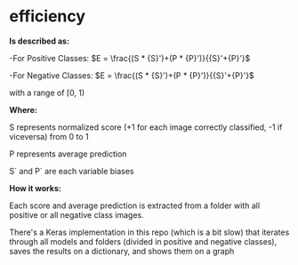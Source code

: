 # efficiency
**Is described as:**

-For Positive Classes:
$E = \frac{(S * {S}')+(P * {P}')}{{S}'+{P}'}$

-For Negative Classes:
$E = \frac{(S * {S}')+(P * {P}')}{{S}'+{P}'}$

with a range of [0, 1)

**Where:**

S represents normalized score (+1 for each image correctly classified, -1 if viceversa) from 0 to 1

P represents average prediction

S´ and P´ are each variable biases

**How it works:**

Each score and average prediction is extracted from a folder with all positive or all negative class images. 

There's a Keras implementation in this repo (which is a bit slow) that iterates through all models and folders (divided in positive and negative classes), saves the results on a dictionary, and shows them on a graph

